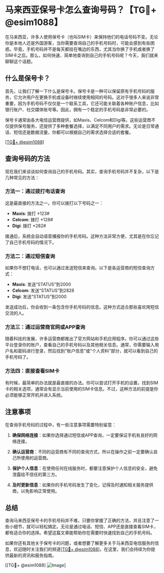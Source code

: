 # 马来西亚保号卡怎么查询号码？【TG💪+ @esim1088】

在马来西亚，许多人使用保号卡（也叫SIM卡）来保持他们的电话号码不变。无论你是本地人还是外国游客，当你需要查询自己的手机号码时，可能会感到有些困惑。毕竟，手机号码并不是每天都挂在嘴边的东西，尤其当你换了手机或者换了SIM卡之后。那么，如何快速、简单地查询到自己的手机号码呢？今天，我们就来聊聊这个话题。

## 什么是保号卡？

首先，让我们了解一下什么是保号卡。保号卡是一种可以保留原有手机号码的服务，它允许用户在更换手机或设备时继续使用相同的号码。这对于很多人来说非常重要，因为手机号码不仅仅是一个联系工具，它还可能关联着各种账户信息，比如银行账户、社交媒体账号等。因此，拥有一个稳定的手机号码是非常必要的。

保号卡通常由各大电信运营商提供，如Maxis、Celcom和Digi等。这些运营商不仅提供保号服务，还提供了多种套餐选择，以满足不同用户的需求。无论是日常通话、短信还是数据流量，你都可以根据自己的需求选择合适的套餐。

[[TG💪+ @esim1088](https://t.me/s/esim1088)]

## 查询号码的方法

现在我们来谈谈如何查询自己的手机号码。其实，查询手机号码并不复杂，以下是几种常见的方法：

### 方法一：通过拨打电话查询

这是最直接的方法之一。你可以拨打以下号码之一：

- **Maxis**: 拨打 *123#
- **Celcom**: 拨打 *128#
- **Digi**: 拨打 *282#

拨通后，系统会自动语音播报你的手机号码。这种方法非常方便，尤其是在你忘记了自己手机号码的情况下。

### 方法二：通过短信查询

如果你不想打电话，也可以通过发送短信来查询。以下是各运营商的短信查询方式：

- **Maxis**: 发送“STATUS”到2000
- **Celcom**: 发送“STATUS”到2828
- **Digi**: 发送“STATUS”到2000

发送成功后，你会收到一条包含你手机号码的信息。这种方式适合那些喜欢用短信交流的人。

### 方法三：通过运营商官网或APP查询

随着科技的发展，许多运营商都推出了官方网站和手机应用程序。你可以通过这些平台登录你的账户，查看自己的手机号码以及其他相关信息。通常，你需要输入用户名和密码进行登录，然后找到“账户信息”或“个人资料”部分，就可以看到自己的手机号码了。

### 方法四：直接查看SIM卡

有时候，最简单的办法就是最直接的办法。你可以尝试打开手机的设置，找到SIM卡的相关选项，通常会有显示当前使用的SIM卡信息。不过，这种方法的前提是你必须能够正常开机并进入系统。

## 注意事项

在查询手机号码的过程中，有一些注意事项需要特别留意：

1. **确保网络连接**：如果你选择通过短信或APP查询，一定要保证手机有良好的网络连接。
   
2. **确认运营商**：不同的运营商有不同的查询方式，所以在操作之前一定要确认自己所使用的运营商。

3. **保护个人信息**：在使用任何在线服务时，都要注意保护个人信息的安全，避免泄露给不信任的第三方。

4. **及时更新信息**：如果你的手机号码发生了变化，记得及时通知相关服务提供商，以免影响正常使用。

## 总结

查询马来西亚保号卡的手机号码并不难，只要你掌握了正确的方法，并且注意了一些小细节，就可以轻松搞定。无论是通过电话、短信、APP还是直接查看SIM卡，都有适合你的选择。希望这篇文章能帮助你在需要时快速找到自己的手机号码。

如果你还有其他关于保号卡的问题，或者想要了解更多关于马来西亚电信服务的信息，欢迎随时关注我们的频道[[TG💪+ @esim1088](https://t.me/s/esim1088)]。在这里，我们会持续为你提供最新的资讯和服务指南。

[[TG💪+ @esim1088] ![Image](https://i.postimg.cc/4NQfJmqS/Snipaste-2025-05-13-00-14-12.png)]